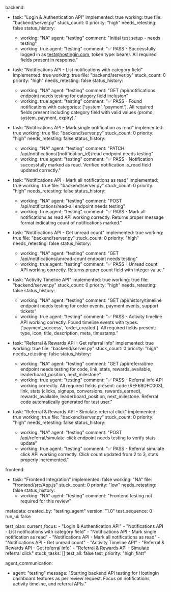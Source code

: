 backend:
  - task: "Login & Authentication API"
    implemented: true
    working: true
    file: "backend/server.py"
    stuck_count: 0
    priority: "high"
    needs_retesting: false
    status_history:
      - working: "NA"
        agent: "testing"
        comment: "Initial test setup - needs testing"
      - working: true
        agent: "testing"
        comment: "✅ PASS - Successfully logged in as test@hostingin.com, token type: bearer. All required fields present in response."

  - task: "Notifications API - List notifications with category field"
    implemented: true
    working: true
    file: "backend/server.py"
    stuck_count: 0
    priority: "high"
    needs_retesting: false
    status_history:
      - working: "NA"
        agent: "testing"
        comment: "GET /api/notifications endpoint needs testing for category field inclusion"
      - working: true
        agent: "testing"
        comment: "✅ PASS - Found notifications with categories: ['system', 'payment']. All required fields present including category field with valid values (promo, system, payment, expiry)."

  - task: "Notifications API - Mark single notification as read"
    implemented: true
    working: true
    file: "backend/server.py"
    stuck_count: 0
    priority: "high"
    needs_retesting: false
    status_history:
      - working: "NA"
        agent: "testing"
        comment: "PATCH /api/notifications/{notification_id}/read endpoint needs testing"
      - working: true
        agent: "testing"
        comment: "✅ PASS - Notification successfully marked as read. Verified notification is_read field updated correctly."

  - task: "Notifications API - Mark all notifications as read"
    implemented: true
    working: true
    file: "backend/server.py"
    stuck_count: 0
    priority: "high"
    needs_retesting: false
    status_history:
      - working: "NA"
        agent: "testing"
        comment: "POST /api/notifications/read-all endpoint needs testing"
      - working: true
        agent: "testing"
        comment: "✅ PASS - Mark all notifications as read API working correctly. Returns proper message format indicating count of notifications marked."

  - task: "Notifications API - Get unread count"
    implemented: true
    working: true
    file: "backend/server.py"
    stuck_count: 0
    priority: "high"
    needs_retesting: false
    status_history:
      - working: "NA"
        agent: "testing"
        comment: "GET /api/notifications/unread-count endpoint needs testing"
      - working: true
        agent: "testing"
        comment: "✅ PASS - Unread count API working correctly. Returns proper count field with integer value."

  - task: "Activity Timeline API"
    implemented: true
    working: true
    file: "backend/server.py"
    stuck_count: 0
    priority: "high"
    needs_retesting: false
    status_history:
      - working: "NA"
        agent: "testing"
        comment: "GET /api/history/timeline endpoint needs testing for order events, payment events, support tickets"
      - working: true
        agent: "testing"
        comment: "✅ PASS - Activity timeline API working correctly. Found timeline events with types: ['payment_success', 'order_created']. All required fields present: type, icon, title, description, meta, timestamp."

  - task: "Referral & Rewards API - Get referral info"
    implemented: true
    working: true
    file: "backend/server.py"
    stuck_count: 0
    priority: "high"
    needs_retesting: false
    status_history:
      - working: "NA"
        agent: "testing"
        comment: "GET /api/referral/me endpoint needs testing for code, link, stats, rewards_available, leaderboard_position, next_milestone"
      - working: true
        agent: "testing"
        comment: "✅ PASS - Referral info API working correctly. All required fields present: code (REF68DFC003), link, stats (clicks, signups, conversions, rewards_earned), rewards_available, leaderboard_position, next_milestone. Referral code automatically generated for test user."

  - task: "Referral & Rewards API - Simulate referral click"
    implemented: true
    working: true
    file: "backend/server.py"
    stuck_count: 0
    priority: "high"
    needs_retesting: false
    status_history:
      - working: "NA"
        agent: "testing"
        comment: "POST /api/referral/simulate-click endpoint needs testing to verify stats update"
      - working: true
        agent: "testing"
        comment: "✅ PASS - Referral simulate click API working correctly. Click count updated from 2 to 3, stats properly incremented."

frontend:
  - task: "Frontend Integration"
    implemented: false
    working: "NA"
    file: "frontend/src/App.js"
    stuck_count: 0
    priority: "low"
    needs_retesting: false
    status_history:
      - working: "NA"
        agent: "testing"
        comment: "Frontend testing not required for this review"

metadata:
  created_by: "testing_agent"
  version: "1.0"
  test_sequence: 0
  run_ui: false

test_plan:
  current_focus:
    - "Login & Authentication API"
    - "Notifications API - List notifications with category field"
    - "Notifications API - Mark single notification as read"
    - "Notifications API - Mark all notifications as read"
    - "Notifications API - Get unread count"
    - "Activity Timeline API"
    - "Referral & Rewards API - Get referral info"
    - "Referral & Rewards API - Simulate referral click"
  stuck_tasks: []
  test_all: false
  test_priority: "high_first"

agent_communication:
  - agent: "testing"
    message: "Starting backend API testing for HostingIn dashboard features as per review request. Focus on notifications, activity timeline, and referral APIs."